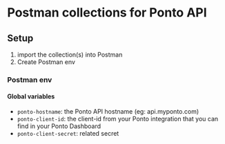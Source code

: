 # Postman collections for Ponto API

## Setup

1) import the collection(s) into Postman
2) Create Postman env

### Postman env

#### Global variables

* `ponto-hostname`: the Ponto API hostname (eg: api.myponto.com)
* `ponto-client-id`: the client-id from your Ponto integration that you can find in your Ponto Dashboard
* `ponto-client-secret`: related secret
